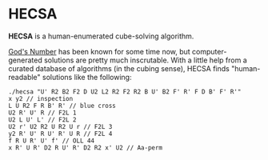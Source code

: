 # HECSA

**HECSA** is a human-enumerated cube-solving algorithm.

[God's Number](https://www.cube20.org/) has been known for some time now, but computer-generated solutions are pretty much inscrutable. With a little help from a curated database of algorithms (in the cubing sense), HECSA finds "human-readable" solutions like the following:

    ./hecsa "U' R2 B2 F2 D U2 L2 R2 F2 R2 B U' B2 F' R' F D B' F' R'"
    x y2 // inspection
    L U R2 F R B' R' // blue cross
    U2 R' U' R // F2L 1
    U2 L U' L' // F2L 2
    U2 r' U2 R2 U R2 U r // F2L 3
    y2 R' U' R U' R' U R // F2L 4
    f R U R' U' f' // OLL 44
    x R' U R' D2 R U' R' D2 R2 x' U2 // Aa-perm
